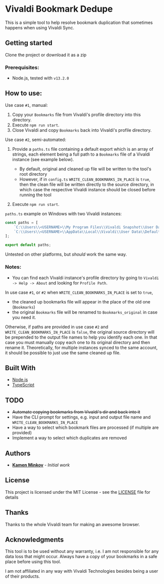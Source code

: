 # Vivaldi Bookmark Dedupe

This is a simple tool to help resolve bookmark duplication that sometimes happens when using Vivaldi Sync.

## Getting started

Clone the project or download it as a zip

### Prerequisites:

-   Node.js, tested with `v13.2.0`

## How to use:

Use case `#1`, manual:

1. Copy your `Bookmarks` file from Vivaldi's profile directory into this directory.
2. Execute `npm run start`.
3. Close Vivaldi and copy `Bookmarks` back into Vivaldi's profile directory.

Use case `#2`, semi-automated:

1.  Provide a `paths.ts` file containing a default export which is an array of strings, each element being a full path to a `Bookmarks` file of a Vivaldi instance (see example below).

    -   By default, original and cleaned up file will be written to the tool's root directory
    -   However, if in `config.ts` `WRITE_CLEAN_BOOKMARKS_IN_PLACE` is `true`, then the clean file will be written directly to the source directory, in which case the respective Vivaldi instance should be closed before running the tool

2.  Execute `npm run start`.

`paths.ts` example on Windows with two Vivaldi instances:

```typescript
const paths = [
	`C:\\Users\\<USERNAME>\\My Program Files\\Vivaldi Snapshot\\User Data\\Default\\Bookmarks`,
	`C:\\Users\\<USERNAME>\\AppData\\Local\\Vivaldi\\User Data\\Default\\Bookmarks`
];

export default paths;
```

Untested on other platforms, but _should_ work the same way.

### Notes:

-   You can find each Vivaldi instance's profile directory by going to `Vivaldi -> Help -> About` and looking for `Profile Path`.

In use case `#1`, or `#2` when `WRITE_CLEAN_BOOKMARKS_IN_PLACE` is set to `true`,

-   the cleaned up bookmarks file will appear in the place of the old one (`Bookmarks`)
-   the original `Bookmarks` file will be renamed to `Bookmarks_original` in case you need it.

Otherwise, if paths are provided in use case `#2` and `WRITE_CLEAN_BOOKMARKS_IN_PLACE` is `false`, the original source directory will be prepended to the output file names to help you identify each one. In that case you must manually copy each one to its original directory and then rename it. Theoretically, for multiple instances synced to the same account, it should be possible to just use the same cleaned up file.

## Built With

-   [Node.js](https://github.com/nodejs/node)
-   [TypeScript](https://github.com/microsoft/TypeScript)

## TODO

-   ~~Automate copying bookmarks from Vivaldi's dir and back into it~~
-   Have the CLI prompt for settings, e.g. input and output file name and `WRITE_CLEAN_BOOKMARKS_IN_PLACE`
-   Have a way to select which bookmark files are processed (if multiple are provided)
-   Implement a way to select which duplicates are removed

## Authors

-   [**Kamen Minkov**](https://github.com/kamenminkov) - _Initial work_

## License

This project is licensed under the MIT License - see the [LICENSE](LICENSE) file for details

## Thanks

Thanks to the whole Vivaldi team for making an awesome browser.

## Acknowledgments

This tool is to be used without any warranty, i.e. I am not responsible for any data loss that might occur. Always have a copy of your bookmarks in a safe place before using this tool.

I am not affiliated in any way with Vivaldi Technologies besides being a user of their products.
